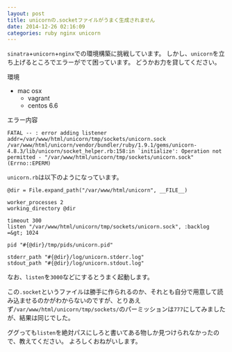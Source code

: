 ```yaml
---
layout: post
title: unicornの.socketファイルがうまく生成されません
date: 2014-12-26 02:16:09
categories: ruby nginx unicorn
---
```

<p><code>sinatra</code>+<code>unicorn</code>+<code>nginx</code>での環境構築に挑戦しています。
しかし、<code>unicorn</code>を立ち上げるところでエラーがでて困っています。
どうかお力を貸してください。</p>

<p>環境</p>

<ul>
<li>mac osx
<ul>
<li>vagrant</li>
<li>centos 6.6</li>
</ul></li>
</ul>

<p>エラー内容</p>

```
FATAL -- : error adding listener addr=/var/www/html/unicorn/tmp/sockets/unicorn.sock
/var/www/html/unicorn/vendor/bundler/ruby/1.9.1/gems/unicorn-4.8.3/lib/unicorn/socket_helper.rb:158:in `initialize': Operation not permitted - "/var/www/html/unicorn/tmp/sockets/unicorn.sock" (Errno::EPERM)
```

<p><code>unicorn.rb</code>は以下のようになっています。</p>

```
@dir = File.expand_path("/var/www/html/unicorn", __FILE__)

worker_processes 2
working_directory @dir

timeout 300
listen "/var/www/html/unicorn/tmp/sockets/unicorn.sock", :backlog =&gt; 1024

pid "#{@dir}/tmp/pids/unicorn.pid"

stderr_path "#{@dir}/log/unicorn.stderr.log"
stdout_path "#{@dir}/log/unicorn.stdout.log"
```

<p>なお、<code>listen</code>を<code>3000</code>などにするとうまく起動します。</p>

<p>この<code>.socket</code>というファイルは勝手に作られるのか、それとも自分で用意して読み込ませるのかがわからないのですが、とりあえず<code>/var/www/html/unicorn/tmp/sockets/</code>のパーミッションは<code>777</code>にしてみましたが、結果は同じでした。</p>

<p>ググっても<code>listen</code>を絶対パスにしろと書いてある物しか見つけられなかったので、教えてください。
よろしくおねがいします。</p>
